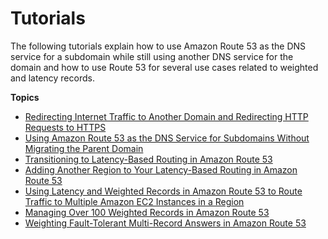 # Tutorials<a name="Tutorials"></a>

The following tutorials explain how to use Amazon Route 53 as the DNS service for a subdomain while still using another DNS service for the domain and how to use Route 53 for several use cases related to weighted and latency records\.

**Topics**
+ [Redirecting Internet Traffic to Another Domain and Redirecting HTTP Requests to HTTPS](tutorial-redirecting-dns-queries.md)
+ [Using Amazon Route 53 as the DNS Service for Subdomains Without Migrating the Parent Domain](creating-migrating.md)
+ [Transitioning to Latency\-Based Routing in Amazon Route 53](TutorialTransitionToLBR.md)
+ [Adding Another Region to Your Latency\-Based Routing in Amazon Route 53](TutorialAddingLBRRegion.md)
+ [Using Latency and Weighted Records in Amazon Route 53 to Route Traffic to Multiple Amazon EC2 Instances in a Region](TutorialLBRMultipleEC2InRegion.md)
+ [Managing Over 100 Weighted Records in Amazon Route 53](TutorialManagingOver100WRR.md)
+ [Weighting Fault\-Tolerant Multi\-Record Answers in Amazon Route 53](TutorialWeightedFTMR.md)